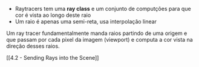 - Raytracers tem uma **ray class** e um conjunto de computções para que cor é vista ao longo deste raio
- Um raio é apenas uma semi-reta, usa interpolação linear

Um ray tracer fundamentalmente manda raios partindo de uma origem e que passam por cada pixel da imagem (viewport) e computa a cor vista na direção desses raios.

[[4.2 - Sending Rays into the Scene]]